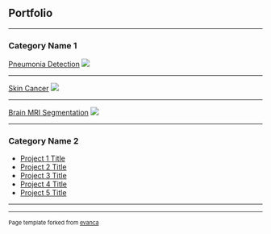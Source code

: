 ## Portfolio

---

### Category Name 1 

[Pneumonia Detection](https://github.com/Nishita-Kapoor/pneumonia_detection_xrays)
<img src="images/dummy_thumbnail.jpg?raw=true"/>

---
[Skin Cancer](https://github.com/Nishita-Kapoor/skin_cancer)
<img src="images/dummy_thumbnail.jpg?raw=true"/>

---
[Brain MRI Segmentation](https://github.com/Nishita-Kapoor/brain_mri_segmentation)
<img src="images/dummy_thumbnail.jpg?raw=true"/>

---

### Category Name 2

- [Project 1 Title](http://example.com/)
- [Project 2 Title](http://example.com/)
- [Project 3 Title](http://example.com/)
- [Project 4 Title](http://example.com/)
- [Project 5 Title](http://example.com/)

---




---
<p style="font-size:11px">Page template forked from <a href="https://github.com/evanca/quick-portfolio">evanca</a></p>
<!-- Remove above link if you don't want to attibute -->
